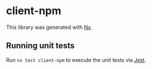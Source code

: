 # client-npm

This library was generated with [Nx](https://nx.dev).

## Running unit tests

Run `nx test client-npm` to execute the unit tests via [Jest](https://jestjs.io).
